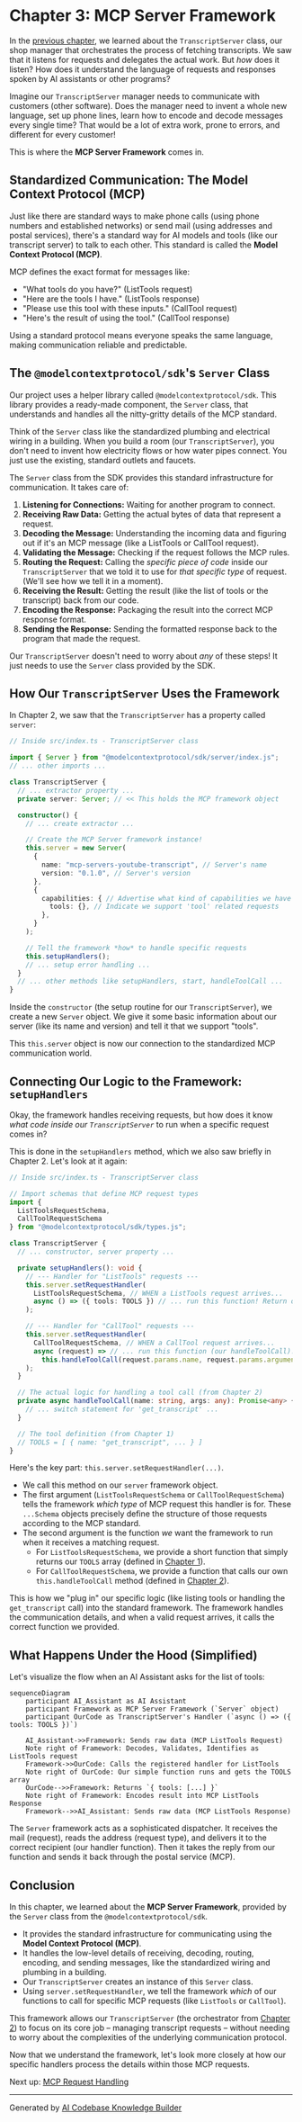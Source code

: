 # Chapter 3: MCP Server Framework

In the [previous chapter](02_transcript_server_orchestrator_.md), we learned about the `TranscriptServer` class, our shop manager that orchestrates the process of fetching transcripts. We saw that it listens for requests and delegates the actual work. But *how* does it listen? How does it understand the language of requests and responses spoken by AI assistants or other programs?

Imagine our `TranscriptServer` manager needs to communicate with customers (other software). Does the manager need to invent a whole new language, set up phone lines, learn how to encode and decode messages every single time? That would be a lot of extra work, prone to errors, and different for every customer!

This is where the **MCP Server Framework** comes in.

## Standardized Communication: The Model Context Protocol (MCP)

Just like there are standard ways to make phone calls (using phone numbers and established networks) or send mail (using addresses and postal services), there's a standard way for AI models and tools (like our transcript server) to talk to each other. This standard is called the **Model Context Protocol (MCP)**.

MCP defines the exact format for messages like:
*   "What tools do you have?" (ListTools request)
*   "Here are the tools I have." (ListTools response)
*   "Please use this tool with these inputs." (CallTool request)
*   "Here's the result of using the tool." (CallTool response)

Using a standard protocol means everyone speaks the same language, making communication reliable and predictable.

## The `@modelcontextprotocol/sdk`'s `Server` Class

Our project uses a helper library called `@modelcontextprotocol/sdk`. This library provides a ready-made component, the `Server` class, that understands and handles all the nitty-gritty details of the MCP standard.

Think of the `Server` class like the standardized plumbing and electrical wiring in a building. When you build a room (our `TranscriptServer`), you don't need to invent how electricity flows or how water pipes connect. You just use the existing, standard outlets and faucets.

The `Server` class from the SDK provides this standard infrastructure for communication. It takes care of:

1.  **Listening for Connections:** Waiting for another program to connect.
2.  **Receiving Raw Data:** Getting the actual bytes of data that represent a request.
3.  **Decoding the Message:** Understanding the incoming data and figuring out if it's an MCP message (like a ListTools or CallTool request).
4.  **Validating the Message:** Checking if the request follows the MCP rules.
5.  **Routing the Request:** Calling the *specific piece of code* inside our `TranscriptServer` that we told it to use for *that specific type* of request. (We'll see how we tell it in a moment).
6.  **Receiving the Result:** Getting the result (like the list of tools or the transcript) back from our code.
7.  **Encoding the Response:** Packaging the result into the correct MCP response format.
8.  **Sending the Response:** Sending the formatted response back to the program that made the request.

Our `TranscriptServer` doesn't need to worry about *any* of these steps! It just needs to use the `Server` class provided by the SDK.

## How Our `TranscriptServer` Uses the Framework

In Chapter 2, we saw that the `TranscriptServer` has a property called `server`:

```typescript
// Inside src/index.ts - TranscriptServer class

import { Server } from "@modelcontextprotocol/sdk/server/index.js";
// ... other imports ...

class TranscriptServer {
  // ... extractor property ...
  private server: Server; // << This holds the MCP framework object

  constructor() {
    // ... create extractor ...

    // Create the MCP Server framework instance!
    this.server = new Server(
      {
        name: "mcp-servers-youtube-transcript", // Server's name
        version: "0.1.0", // Server's version
      },
      {
        capabilities: { // Advertise what kind of capabilities we have
          tools: {}, // Indicate we support 'tool' related requests
        },
      }
    );

    // Tell the framework *how* to handle specific requests
    this.setupHandlers();
    // ... setup error handling ...
  }
  // ... other methods like setupHandlers, start, handleToolCall ...
}
```

Inside the `constructor` (the setup routine for our `TranscriptServer`), we create a new `Server` object. We give it some basic information about our server (like its name and version) and tell it that we support "tools".

This `this.server` object is now our connection to the standardized MCP communication world.

## Connecting Our Logic to the Framework: `setupHandlers`

Okay, the framework handles receiving requests, but how does it know *what code inside our `TranscriptServer`* to run when a specific request comes in?

This is done in the `setupHandlers` method, which we also saw briefly in Chapter 2. Let's look at it again:

```typescript
// Inside src/index.ts - TranscriptServer class

// Import schemas that define MCP request types
import {
  ListToolsRequestSchema,
  CallToolRequestSchema
} from "@modelcontextprotocol/sdk/types.js";

class TranscriptServer {
  // ... constructor, server property ...

  private setupHandlers(): void {
    // --- Handler for "ListTools" requests ---
    this.server.setRequestHandler(
      ListToolsRequestSchema, // WHEN a ListTools request arrives...
      async () => ({ tools: TOOLS }) // ... run this function! Return our TOOLS array.
    );

    // --- Handler for "CallTool" requests ---
    this.server.setRequestHandler(
      CallToolRequestSchema, // WHEN a CallTool request arrives...
      async (request) => // ... run this function (our handleToolCall)!
        this.handleToolCall(request.params.name, request.params.arguments ?? {})
    );
  }

  // The actual logic for handling a tool call (from Chapter 2)
  private async handleToolCall(name: string, args: any): Promise<any> {
    // ... switch statement for 'get_transcript' ...
  }

  // The tool definition (from Chapter 1)
  // TOOLS = [ { name: "get_transcript", ... } ]
}
```

Here's the key part: `this.server.setRequestHandler(...)`.

*   We call this method on our `server` framework object.
*   The first argument (`ListToolsRequestSchema` or `CallToolRequestSchema`) tells the framework *which type* of MCP request this handler is for. These `...Schema` objects precisely define the structure of those requests according to the MCP standard.
*   The second argument is the function *we* want the framework to run when it receives a matching request.
    *   For `ListToolsRequestSchema`, we provide a short function that simply returns our `TOOLS` array (defined in [Chapter 1](01_tool_capability_definition_.md)).
    *   For `CallToolRequestSchema`, we provide a function that calls our own `this.handleToolCall` method (defined in [Chapter 2](02_transcript_server_orchestrator_.md)).

This is how we "plug in" our specific logic (like listing tools or handling the `get_transcript` call) into the standard framework. The framework handles the communication details, and when a valid request arrives, it calls the correct function we provided.

## What Happens Under the Hood (Simplified)

Let's visualize the flow when an AI Assistant asks for the list of tools:

```mermaid
sequenceDiagram
    participant AI_Assistant as AI Assistant
    participant Framework as MCP Server Framework (`Server` object)
    participant OurCode as TranscriptServer's Handler (`async () => ({ tools: TOOLS })`)

    AI_Assistant->>Framework: Sends raw data (MCP ListTools Request)
    Note right of Framework: Decodes, Validates, Identifies as ListTools request
    Framework->>OurCode: Calls the registered handler for ListTools
    Note right of OurCode: Our simple function runs and gets the TOOLS array
    OurCode-->>Framework: Returns `{ tools: [...] }`
    Note right of Framework: Encodes result into MCP ListTools Response
    Framework-->>AI_Assistant: Sends raw data (MCP ListTools Response)
```

The `Server` framework acts as a sophisticated dispatcher. It receives the mail (request), reads the address (request type), and delivers it to the correct recipient (our handler function). Then it takes the reply from our function and sends it back through the postal service (MCP).

## Conclusion

In this chapter, we learned about the **MCP Server Framework**, provided by the `Server` class from the `@modelcontextprotocol/sdk`.

*   It provides the standard infrastructure for communicating using the **Model Context Protocol (MCP)**.
*   It handles the low-level details of receiving, decoding, routing, encoding, and sending messages, like the standardized wiring and plumbing in a building.
*   Our `TranscriptServer` creates an instance of this `Server` class.
*   Using `server.setRequestHandler`, we tell the framework *which* of our functions to call for specific MCP requests (like `ListTools` or `CallTool`).

This framework allows our `TranscriptServer` (the orchestrator from [Chapter 2](02_transcript_server_orchestrator_.md)) to focus on its core job – managing transcript requests – without needing to worry about the complexities of the underlying communication protocol.

Now that we understand the framework, let's look more closely at how our specific handlers process the details within those MCP requests.

Next up: [MCP Request Handling](04_mcp_request_handling_.md)

---

Generated by [AI Codebase Knowledge Builder](https://github.com/The-Pocket/Tutorial-Codebase-Knowledge)